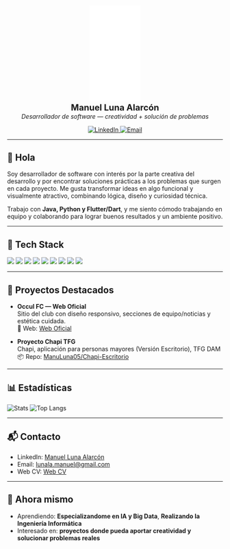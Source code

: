 <!-- Cabecera centrada con logo/nombre -->
<p align="center">
  <img src="./logo_claro.png" alt="Logo / Avatar" width="120"><br>
  <b style="font-size: 20px;">Manuel Luna Alarcón</b><br>
  <i>Desarrollador de software — creatividad + solución de problemas</i>
</p>

<p align="center">
  <!-- Badges rápidos -->
  <a href="https://www.linkedin.com/in/manuel-luna-alarcón-b10779370">
    <img src="https://img.shields.io/badge/LinkedIn-Manuel%20Luna-0A66C2?style=flat&logo=linkedin" alt="LinkedIn">
  </a>
  <a href="mailto:lunala.manuel@gmail.com">
    <img src="https://img.shields.io/badge/Email-Contacto-333?style=flat&logo=gmail" alt="Email">
  </a>
</p>

---

## 👋 Hola
Soy desarrollador de software con interés por la parte creativa del desarrollo y por encontrar soluciones prácticas a los problemas que surgen en cada proyecto. Me gusta transformar ideas en algo funcional y visualmente atractivo, combinando lógica, diseño y curiosidad técnica.

Trabajo con **Java, Python y Flutter/Dart**, y me siento cómodo trabajando en equipo y colaborando para lograr buenos resultados y un ambiente positivo.

---

## 🧰 Tech Stack
<!-- Puedes sustituir o añadir iconos de tu stack -->
<p>
  <img src="https://img.shields.io/badge/Java-ED8B00?style=flat&logo=openjdk&logoColor=white" />
  <img src="https://img.shields.io/badge/Python-3776AB?style=flat&logo=python&logoColor=white" />
  <img src="https://img.shields.io/badge/Flutter-02569B?style=flat&logo=flutter&logoColor=white" />
  <img src="https://img.shields.io/badge/Dart-0175C2?style=flat&logo=dart&logoColor=white" />
  <img src="https://img.shields.io/badge/Laravel-FF2D20?style=flat&logo=laravel&logoColor=white" />
  <img src="https://img.shields.io/badge/HTML5-E34F26?style=flat&logo=html5&logoColor=white" />
  <img src="https://img.shields.io/badge/CSS3-1572B6?style=flat&logo=css3&logoColor=white" />
  <img src="https://img.shields.io/badge/MySQL-4479A1?style=flat&logo=mysql&logoColor=white" />
  <img src="https://img.shields.io/badge/Git-F05032?style=flat&logo=git&logoColor=white" />
</p>

---

## 🚀 Proyectos Destacados
- **Occul FC — Web Oficial**  
  Sitio del club con diseño responsivo, secciones de equipo/noticias y estética cuidada.  
  🔗 Web: [Web Oficial](https://occult-wk19.onrender.com)

- **Proyecto Chapi TFG**  
  Chapi, aplicación para personas mayores (Versión Escritorio), TFG DAM  
  📦 Repo: [ManuLuna05/Chapi-Escritorio](https://github.com/ManuLuna05/Chapi-Escritorio)

---

## 📊 Estadísticas
<p>
  <img src="https://github-readme-stats.vercel.app/api?username=manuluna05&show_icons=true&hide_title=true" alt="Stats" height="130" />
  <img src="https://github-readme-stats.vercel.app/api/top-langs/?username=manuluna05&layout=compact" alt="Top Langs" height="130" />
</p>

---

## 📬 Contacto
- LinkedIn: [Manuel Luna Alarcón](https://www.linkedin.com/in/manuel-luna-alarcón-b10779370)  
- Email: lunala.manuel@gmail.com  
- Web CV: [Web CV](https://manuluna05.github.io/WebCV) 

---

## 🔎 Ahora mismo
- Aprendiendo: **Especializandome en IA y Big Data**, **Realizando la Ingeniería Informática**  
- Interesado en: **proyectos donde pueda aportar creatividad y solucionar problemas reales**  
